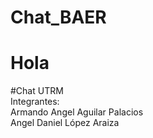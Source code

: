 ﻿# Chat_BAER
# Hola

#Chat UTRM\
    Integrantes:\
    Armando Angel Aguilar Palacios\
    Angel Daniel López Araiza
